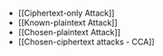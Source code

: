 - [[Ciphertext-only Attack]]
- [[Known-plaintext Attack]]
- [[Chosen-plaintext Attack]]
- [[Chosen-ciphertext attacks - CCA]]